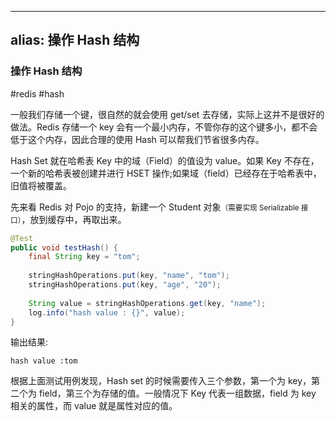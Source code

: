 
---
alias: 操作 Hash 结构
---

### 操作 Hash 结构

#redis #hash

一般我们存储一个键，很自然的就会使用 get/set 去存储，实际上这并不是很好的做法。Redis 存储一个 key 会有一个最小内存，不管你存的这个键多小，都不会低于这个内存，因此合理的使用 Hash 可以帮我们节省很多内存。

Hash Set 就在哈希表 Key 中的域（Field）的值设为 value。如果 Key 不存在，一个新的哈希表被创建并进行 HSET 操作;如果域（field）已经存在于哈希表中，旧值将被覆盖。

先来看 Redis 对 Pojo 的支持，新建一个 Student 对象<small>（需要实现 Serializable 接口）</small>，放到缓存中，再取出来。

```java
@Test  
public void testHash() {  
    final String key = "tom";  
  
    stringHashOperations.put(key, "name", "tom");  
    stringHashOperations.put(key, "age", "20");  
  
    String value = stringHashOperations.get(key, "name");  
    log.info("hash value : {}", value);  
}
```

输出结果:

```
hash value :tom
```

根据上面测试用例发现，Hash set 的时候需要传入三个参数，第一个为 key，第二个为 field，第三个为存储的值。一般情况下 Key 代表一组数据，field 为 key 相关的属性，而 value 就是属性对应的值。
